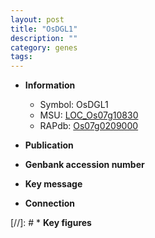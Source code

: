 ```yaml
---
layout: post
title: "OsDGL1"
description: ""
category: genes
tags: 
---
```


* **Information**  
    + Symbol: OsDGL1  
    + MSU: [LOC_Os07g10830](http://rice.uga.edu/cgi-bin/ORF_infopage.cgi?orf=LOC_Os07g10830)  
    + RAPdb: [Os07g0209000](http://rapdb.dna.affrc.go.jp/viewer/gbrowse_details/irgsp1?name=Os07g0209000)  

* **Publication**  

* **Genbank accession number**  

* **Key message**  

* **Connection**  

[//]: # * **Key figures**  


